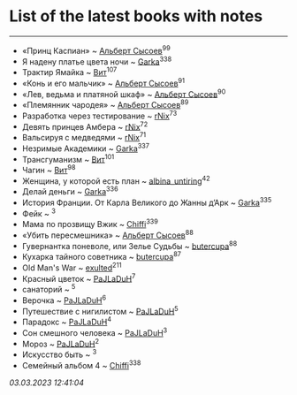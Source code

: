 # List of the latest books with notes
---

* «Принц Каспиан» ~ [Альберт Сысоев](users/474/47446642-vkontakte)<sup>99</sup>
* Я надену платье цвета ночи ~ [Garka](users/115/115753719718250012620-google)<sup>338</sup>
* Трактир Ямайка ~ [Вит](users/300/300273923-vkontakte)<sup>107</sup>
* «Конь и его мальчик» ~ [Альберт Сысоев](users/474/47446642-vkontakte)<sup>91</sup>
* «Лев, ведьма и платяной шкаф» ~ [Альберт Сысоев](users/474/47446642-vkontakte)<sup>90</sup>
* «Племянник чародея» ~ [Альберт Сысоев](users/474/47446642-vkontakte)<sup>89</sup>
* Разработка через тестирование ~ [rNix](users/227/22742452-yandex)<sup>73</sup>
* Девять принцев Амбера ~ [rNix](users/227/22742452-yandex)<sup>72</sup>
* Вальсируя с медведями ~ [rNix](users/227/22742452-yandex)<sup>71</sup>
* Незримые Академики ~ [Garka](users/115/115753719718250012620-google)<sup>337</sup>
* Трансгуманизм ~ [Вит](users/300/300273923-vkontakte)<sup>101</sup>
* Чагин ~ [Вит](users/300/300273923-vkontakte)<sup>98</sup>
* Женщина, у которой есть план ~ [albina_untiring](users/257/2579695-vkontakte)<sup>42</sup>
* Делай деньги ~ [Garka](users/115/115753719718250012620-google)<sup>336</sup>
* История Франции. От Карла Великого до Жанны д’Арк ~ [Garka](users/115/115753719718250012620-google)<sup>335</sup>
* Фейк ~ [](users/116/116049106351328726122-google)<sup>3</sup>
* Мама по прозвищу Вжик ~ [Chiffi](users/105/105831994080785626680-google)<sup>339</sup>
* «Убить пересмешника» ~ [Альберт Сысоев](users/474/47446642-vkontakte)<sup>88</sup>
* Гувернантка поневоле, или Зелье Судьбы ~ [butercupa](users/193/193697993-vkontakte)<sup>88</sup>
* Кухарка тайного советника ~ [butercupa](users/193/193697993-vkontakte)<sup>87</sup>
* Old Man's War ~ [exulted](users/100/100599204551896265722-google)<sup>211</sup>
* Красный цветок ~ [PaJLaDuH](users/336/336022778-yandex)<sup>7</sup>
* санаторий ~ [](users/101/101368518035734751027-google)<sup>5</sup>
* Верочка ~ [PaJLaDuH](users/336/336022778-yandex)<sup>6</sup>
* Путешествие с нигилистом ~ [PaJLaDuH](users/336/336022778-yandex)<sup>5</sup>
* Парадокс ~ [PaJLaDuH](users/336/336022778-yandex)<sup>4</sup>
* Сон смешного человека ~ [PaJLaDuH](users/336/336022778-yandex)<sup>3</sup>
* Мороз ~ [PaJLaDuH](users/336/336022778-yandex)<sup>2</sup>
* Искусство быть ~ [](users/106/106915386474260202605-google)<sup>3</sup>
* Семейный альбом 4 ~ [Chiffi](users/105/105831994080785626680-google)<sup>338</sup>


_03.03.2023 12:41:04_
